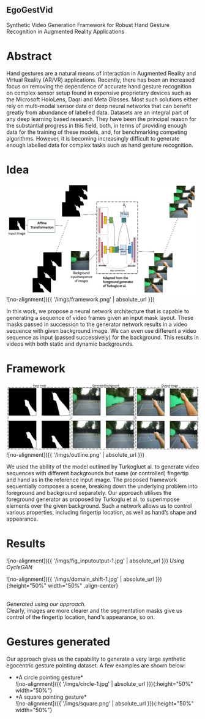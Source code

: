 ## **EgoGestVid**
Synthetic Video Generation Framework for Robust Hand Gesture Recognition in Augmented Reality Applications

# Abstract
Hand gestures are a natural means of interaction in Augmented Reality and Virtual Reality (AR/VR) applications. Recently, there has been an increased focus on removing the dependence of accurate hand gesture recognition on complex sensor setup found in expensive proprietary devices such as the Microsoft HoloLens, Daqri and Meta Glasses. Most such solutions either rely on multi-modal sensor data or deep neural networks that can benefit greatly from abundance of labelled data. Datasets are an integral part of any deep learning based research. They have been the principal reason for the substantial progress in this field, both, in terms of providing enough data for the training of these models, and, for benchmarking competing algorithms. However, it is becoming increasingly difficult to generate enough labelled data for complex tasks such as hand gesture recognition.

# Idea

![](https://github.com/EgoGestVid/EgoGestVid.github.io/blob/master/imgs/framework.png)
![no-alignment]({{ '/imgs/framework.png' | absolute_url }})

In this work, we propose a neural network architecture that is capable to generating a sequence of video frames given an input mask layout. These masks passed in succession to the generator network results in a video sequence with given background image. We can even use different a video sequence as input (passed successively) for the background. This results in videos with both static and dynamic backgrounds.

# Framework

![](https://github.com/EgoGestVid/EgoGestVid.github.io/blob/master/imgs/outline.png)
![no-alignment]({{ '/imgs/outline.png' | absolute_url }})

We used the ability of the model outlined by Turkogluet al. to generate video sequences with different backgrounds but same (or controlled) fingertip and hand as in the reference input image. The proposed framework sequentially composes a scene, breaking down the underlying problem into foreground and background separately. Our approach utilises the foreground generator as proposed by Turkoglu et al. to superimpose elements over the given background.  Such a network allows us to control various properties, including fingertip location, as well as hand’s shape and appearance.

# Results

![no-alignment]({{ '/imgs/fig_inputoutput-1.jpg' | absolute_url }})
*Using CycleGAN*

![no-alignment]({{ '/imgs/domain_shift-1.jpg' | absolute_url }}){:height="50%" width="50%" .align-center}

<br>*Generated using our approach.* 
<br>Clearly, images are more clearer and the segmentation masks give us control of the fingertip location, hand's appearance, so on.

# Gestures generated

Our approach gives us the capability to generate a very large synthetic egocentric gesture pointing dataset. A few examples are shown below:

<ul>
  <li> *A circle pointing gesture* <br> ![no-alignment]({{ '/imgs/circle-1.jpg' | absolute_url }}){:height="50%" width="50%"} </li> 
  <li> *A square pointing gesture* <br> ![no-alignment]({{ '/imgs/square.png' | absolute_url }}){:height="50%" width="50%"} </li>
</ul>









